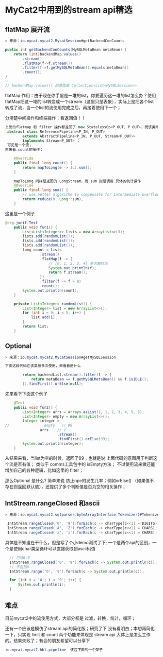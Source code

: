 # MyCat2中用到的stream api精选
## flatMap 展开流
```java
> 来源：io.mycat.mycat2.MycatSession#getBackendConCounts

public int getBackendConCounts(MySQLMetaBean metaBean) {
	return (int)backendMap.values()
		.stream()
		.flatMap(f->f.stream())
		.filter(f->f.getMySQLMetaBean().equals(metaBean))
		.count();
}

// backendMap.values() 的类型是 Collection<List<MySQLSession>>
```
flatMap 作用：由于现在你手里是一堆的list，你要遍历这一堆的list怎么办？使用flatMap把这一堆的list转变成一个stream（这里只是表象），实际上是把各个list转成了流，当一个list的流使用完成之后，再接着使用下一个；

分清楚中间操作和终端操作：看返回值！！
```java
上面的flatmap 和 filter 操作都返回了 new StatelessOp<P_OUT, P_OUT>，而该类继承了以下类的声明
 abstract class ReferencePipeline<P_IN, P_OUT>
        extends AbstractPipeline<P_IN, P_OUT, Stream<P_OUT>>
        implements Stream<P_OUT> ；
 可见是一个流；
再来看.count的操作；

    @Override
    public final long count() {
        return mapToLong(e -> 1L).sum();
    }
	
	mapToLong 同样是返回的 LongStream，而 sum 则是调用 具体的统计操作
    @Override
    public final long sum() {
        // use better algorithm to compensate for intermediate overflow?
        return reduce(0, Long::sum);
    }
```

这里是一个例子
```java
@org.junit.Test
    public void fun1() {
        List<List<Integer>> lists = new ArrayList<>(3);
        lists.add(randomList());
        lists.add(randomList());
        lists.add(randomList());
        long count = lists
                .stream()
                .flatMap(f -> {
                    // [0, 1, 2, 3, 4] 多次被打印
                    System.out.println(f);
                    return f.stream();
                })
                .filter(f -> f > 0)
                .count();
        System.out.println(count);
    }

    private List<Integer> randomList() {
        List<Integer> list = new ArrayList<>();
        for (int i = 0; i < 5; i++) {
            list.add(i);
        }
        return list;
    }
```

## Optional

```java
> 来源：io.mycat.mycat2.MycatSession#getMySQLSession

下面这段代码在该类被多次使用，来看看是什么

        return backendList.stream().filter(f -> {
            return metaBean == f.getMySQLMetaBean() && f.isIDLE();
        }).findFirst().orElse(null);
```

先来看下下面这个例子
```java
    @Test
    public void fun2() {
        List<Integer> arrs = Arrays.asList(1, 1, 2, 3, 4, 5, 5);
        List<Integer> empty = new ArrayList<>();
        Integer integer =
//                empty   // 99
                arrs    // 1
                        .stream()
                        .findFirst().orElse(99);
        System.out.println(integer);
    }
```

从结果来看，当list为空的时候，返回了99；也就是说 上面代码的意图用于判断这个流是否有值；
类似于 comms工具包中的 isEmpty方法； 不过使用流来做还能增加自己的各种逻辑，比如这里的 filter；

那么Optional 是什么? 简单来说 防止npe的发生几率；例如orElse() （如果值不存在则返回默认值），还提供了多个判断值是否为空的相关操作；

## IntStream.rangeClosed 和ascii

```java
> 来源：io.mycat.mycat2.sqlparser.byteArrayInterface.Tokenizer2#Tokenizer2

 IntStream.rangeClosed('0', '9').forEach(c -> charType[c<<1] = DIGITS);
 IntStream.rangeClosed('A', 'Z').forEach(c -> charType[c<<1] = CHARS);
 IntStream.rangeClosed('a', 'z').forEach(c -> charType[c<<1] = CHARS);
```

具体是不知道在干什么，但是写了个小demo测试了下; 一个是两个api的区别，一个是使用char类型循环可以直接获取到ascii码值

```java
  // 包括0-9
  IntStream.rangeClosed('0', '9').forEach(c -> System.out.println(c));
  // 不包括9
  IntStream.range('0', '9').forEach(c -> System.out.println(c));

  for (int i = '0'; i < '9'; i++) {
      System.out.println(i);
  }
```

## 难点

目前mycat2中的流使用方式，大部分都是 过滤，转换，统计，循环；

还有一个应该是模仿了stream api的简化版；研究了下 没有看明白；本想再简化一下，只实现 limit 和 count 两个功能来体现是 stream api 大体上是怎么工作的。结果失败了；有会的朋友希望可以分享下

```java
io.mycat.mycat2.hbt.pipeline  该包下面的一个架子
```
